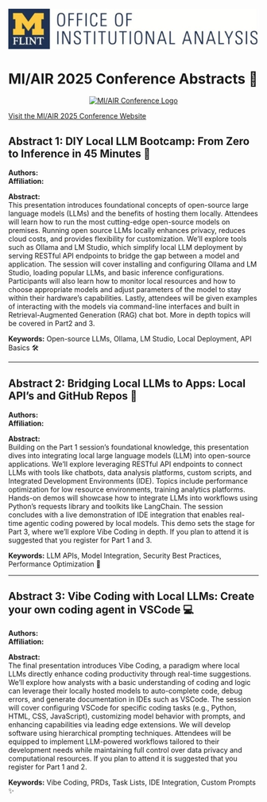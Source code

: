 <p align="center">
  <img src="logo_IA.jpg" alt="Conference Logo" width="1000"/>
</p>

# MI/AIR 2025 Conference Abstracts 🎉

<p align="center">
  <a href="https://sites.google.com/miair.org/miair2023/home">
    <img src="https://lh6.googleusercontent.com/VuND54NjC7Z3bU7bZUDFnIU4Fqi033z4YpPcYUcLeZI2tlWxG4DnAGt9IrNr9RVOOHM6rSFi1dWy_eBhDWDNPVGSbTV2Gcre_D2rV7ODgIGAfph73xsahhA2hnPhn0CW4IZK2zq9JX3OIhfYXOtuBt38nz-7O4Qd9q46OXvTnhuONFK8RqLDmg=w1280" alt="MI/AIR Conference Logo" width="300"/>
  </a>
</p>

[Visit the MI/AIR 2025 Conference Website](https://sites.google.com/miair.org/miair2023/home)

## Abstract 1: DIY Local LLM Bootcamp: From Zero to Inference in 45 Minutes 🤖
**Authors:**  
**Affiliation:**  

**Abstract:**  
This presentation introduces foundational concepts of open-source large language models (LLMs) and the benefits of hosting them locally. Attendees will learn how to run the most cutting-edge open-source models on premises. Running open source LLMs locally enhances privacy, reduces cloud costs, and provides flexibility for customization. We’ll explore tools such as Ollama and LM Studio, which simplify local LLM deployment by serving RESTful API endpoints to bridge the gap between a model and application. The session will cover installing and configuring Ollama and LM Studio, loading popular LLMs, and basic inference configurations. Participants will also learn how to monitor local resources and how to choose appropriate models and adjust parameters of the model to stay within their hardware’s capabilities. Lastly, attendees will be given examples of interacting with the models via command-line interfaces and built in Retrieval-Augmented Generation (RAG) chat bot. More in depth topics will be covered in Part2 and 3.

**Keywords:** Open-source LLMs, Ollama, LM Studio, Local Deployment, API Basics 🛠️

---

## Abstract 2: Bridging Local LLMs to Apps: Local API’s and GitHub Repos 🔗
**Authors:**  
**Affiliation:**  

**Abstract:**  
Building on the Part 1 session’s foundational knowledge, this presentation dives into integrating local large language models (LLM) into open-source applications. We’ll explore leveraging RESTful API endpoints to connect LLMs with tools like chatbots, data analysis platforms, custom scripts, and Integrated Development Environments (IDE). Topics include performance optimization for low resource environments, training analytics platforms. Hands-on demos will showcase how to integrate LLMs into workflows using Python’s requests library and toolkits like LangChain. The session concludes with a live demonstration of IDE integration that enables real-time agentic coding powered by local models. This demo sets the stage for Part 3, where we’ll explore Vibe Coding in depth. If you plan to attend it is suggested that you register for Part 1 and 3.

**Keywords:** LLM APIs, Model Integration, Security Best Practices, Performance Optimization 🚀

---

## Abstract 3: Vibe Coding with Local LLMs: Create your own coding agent in VSCode 💻
**Authors:**  
**Affiliation:**  

**Abstract:**  
The final presentation introduces Vibe Coding, a paradigm where local LLMs directly enhance coding productivity through real-time suggestions. We’ll explore how analysts with a basic understanding of coding and logic can leverage their locally hosted models to auto-complete code, debug errors, and generate documentation in IDEs such as VSCode. The session will cover configuring VSCode for specific coding tasks (e.g., Python, HTML, CSS, JavaScript), customizing model behavior with prompts, and enhancing capabilities via leading edge extensions. We will develop software using hierarchical prompting techniques. Attendees will be equipped to implement LLM-powered workflows tailored to their development needs while maintaining full control over data privacy and computational resources. If you plan to attend it is suggested that you register for Part 1 and 2.

**Keywords:** Vibe Coding, PRDs, Task Lists, IDE Integration, Custom Prompts ✨
